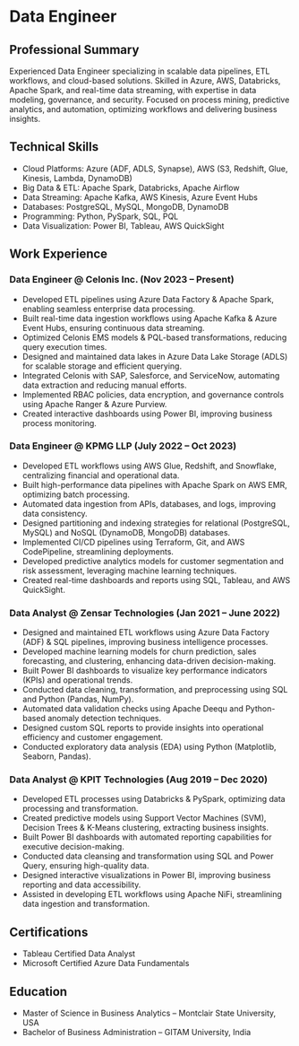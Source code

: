 <link rel="stylesheet" type="text/css" href="assets/css/custom.css">


# Data Engineer

## Professional Summary
Experienced Data Engineer specializing in scalable data pipelines, ETL workflows, and cloud-based solutions. Skilled in Azure, AWS, Databricks, Apache Spark, and real-time data streaming, with expertise in data modeling, governance, and security. Focused on process mining, predictive analytics, and automation, optimizing workflows and delivering business insights.

## Technical Skills
- Cloud Platforms: Azure (ADF, ADLS, Synapse), AWS (S3, Redshift, Glue, Kinesis, Lambda, DynamoDB)
- Big Data & ETL: Apache Spark, Databricks, Apache Airflow 
- Data Streaming: Apache Kafka, AWS Kinesis, Azure Event Hubs
- Databases: PostgreSQL, MySQL, MongoDB, DynamoDB
- Programming: Python, PySpark, SQL, PQL
- Data Visualization: Power BI, Tableau, AWS QuickSight

## Work Experience
### Data Engineer @ Celonis Inc.  (Nov 2023 – Present)
- Developed ETL pipelines using Azure Data Factory & Apache Spark, enabling seamless enterprise data processing.
- Built real-time data ingestion workflows using Apache Kafka & Azure Event Hubs, ensuring continuous data streaming.
- Optimized Celonis EMS models & PQL-based transformations, reducing query execution times.
- Designed and maintained data lakes in Azure Data Lake Storage (ADLS) for scalable storage and efficient querying.
- Integrated Celonis with SAP, Salesforce, and ServiceNow, automating data extraction and reducing manual efforts.
- Implemented RBAC policies, data encryption, and governance controls using Apache Ranger & Azure Purview.
- Created interactive dashboards using Power BI, improving business process monitoring.
  
### Data Engineer @ KPMG LLP  (July 2022 – Oct 2023)
- Developed ETL workflows using AWS Glue, Redshift, and Snowflake, centralizing financial and operational data.
- Built high-performance data pipelines with Apache Spark on AWS EMR, optimizing batch processing.
- Automated data ingestion from APIs, databases, and logs, improving data consistency.
- Designed partitioning and indexing strategies for relational (PostgreSQL, MySQL) and NoSQL (DynamoDB, MongoDB) databases.
- Implemented CI/CD pipelines using Terraform, Git, and AWS CodePipeline, streamlining deployments.
- Developed predictive analytics models for customer segmentation and risk assessment, leveraging machine learning techniques.
- Created real-time dashboards and reports using SQL, Tableau, and AWS QuickSight.
  
### Data Analyst @  Zensar Technologies  (Jan 2021 – June 2022)
- Designed and maintained ETL workflows using Azure Data Factory (ADF) & SQL pipelines, improving business intelligence processes.
- Developed machine learning models for churn prediction, sales forecasting, and clustering, enhancing data-driven decision-making.
- Built Power BI dashboards to visualize key performance indicators (KPIs) and operational trends.
- Conducted data cleaning, transformation, and preprocessing using SQL and Python (Pandas, NumPy).
- Automated data validation checks using Apache Deequ and Python-based anomaly detection techniques.
- Designed custom SQL reports to provide insights into operational efficiency and customer engagement.
- Conducted exploratory data analysis (EDA) using Python (Matplotlib, Seaborn, Pandas).
  
### Data Analyst @ KPIT Technologies  (Aug 2019 – Dec 2020)
- Developed ETL processes using Databricks & PySpark, optimizing data processing and transformation.
- Created predictive models using Support Vector Machines (SVM), Decision Trees & K-Means clustering, extracting business insights.
- Built Power BI dashboards with automated reporting capabilities for executive decision-making.
- Conducted data cleansing and transformation using SQL and Power Query, ensuring high-quality data.
- Designed interactive visualizations in Power BI, improving business reporting and data accessibility.
- Assisted in developing ETL workflows using Apache NiFi, streamlining data ingestion and transformation.

## Certifications
- Tableau Certified Data Analyst
- Microsoft Certified Azure Data Fundamentals

## Education
- Master of Science in Business Analytics – Montclair State University, USA
- Bachelor of Business Administration – GITAM University, India
